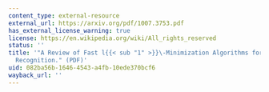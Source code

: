 ```yaml
---
content_type: external-resource
external_url: https://arxiv.org/pdf/1007.3753.pdf
has_external_license_warning: true
license: https://en.wikipedia.org/wiki/All_rights_reserved
status: ''
title: '"A Review of Fast l{{< sub "1" >}}\-Minimization Algorithms for Robust Face
  Recognition." (PDF)'
uid: 082ba56b-1646-4543-a4fb-10ede370bcf6
wayback_url: ''
---
```

